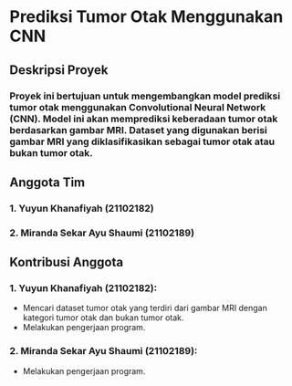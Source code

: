 # **Prediksi Tumor Otak Menggunakan CNN**

## **Deskripsi Proyek**
### Proyek ini bertujuan untuk mengembangkan model prediksi tumor otak menggunakan Convolutional Neural Network (CNN). Model ini akan memprediksi keberadaan tumor otak berdasarkan gambar MRI. Dataset yang digunakan berisi gambar MRI yang diklasifikasikan sebagai tumor otak atau bukan tumor otak.

## **Anggota Tim**
### **1. Yuyun Khanafiyah (21102182)** <br>
### **2. Miranda Sekar Ayu Shaumi (21102189)**

## **Kontribusi Anggota**
### **1. Yuyun Khanafiyah (21102182):**
- Mencari dataset tumor otak yang terdiri dari gambar MRI dengan kategori tumor otak dan bukan tumor otak.
- Melakukan pengerjaan program.
### **2. Miranda Sekar Ayu Shaumi (21102189):**
- Melakukan pengerjaan program.
